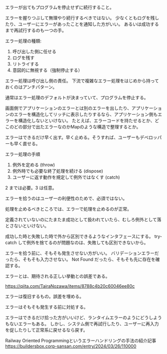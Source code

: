 エラーが出てもプログラムを停止せずに続行すること。

エラーを握りつぶして無理やり続行するべきではない。
少なくともログを残したり、ユーザーにエラーがあったことを通知した方がいい。
あるいは成功するまで再試行するのも一つの手。

エラー処理の種類:

1. 呼び出した側に任せる
2. ログを残す
3. リトライする
4. 意図的に無視する（強制停止する）

エラー処理は呼び出し側の責任。
下流で複雑なエラー処理をはじめから持っておくのはアンチパターン。

通常はエラー処理のデフォルトが決まっていて、プログラムを停止する。

画面側でアプリケーションのエラーとは別のエラーを出したり、アプリケーションのエラーを構造化してリッチに表示したりするなら、アプリケーション側もエラーを構造化しないといけない。
たとえば、エラーコードを持たせるとか、どこのどの部分で出たエラーなのかMapのような構造で整理するとか。

エラーはできるだけ早く出す。早く止める。そうすれば、ユーザーもデベロッパーも早く直せる。

エラー処理の手順

1. 例外を定める (throw)
2. 例外時でも必要な終了処理を続ける (dispose)
3. ユーザーに返す動作を規定して例外ではなくす (catch)

2 までは必要。3 は任意。

エラーを拾うのはユーザーの利便性のためで、必須ではない。

処理を止めるべきところでは、エラーで処理を止めるのが正常。

定義されていないのにたまたま成功として扱われていたら、むしろ例外として落とさないといけない。

成功した時と失敗した時で外から区別できるようなインタフェースにする。
try-catch して例外を捨てるのが問題なのは、失敗しても区別できないから。

エラーを拾う前に、そもそも発生させない方がいい。
バリデーションエラーだったら、そもそも入力させない。
Not Found だったら、そもそも先に存在を確認する。

エラーとは、期待される正しい挙動との誤差である。

https://qiita.com/TairaNozawa/items/8788c4b20c60046ee80c

エラーは復旧するもの。誤差を埋める。

エラーはそもそも発生する前に対処する。

エラーはできるだけ拾った方がいいけど、ランタイムエラーのようにどうしようもないエラーもある。
しかし、システム側で再試行したり、ユーザーに再入力を促したりして正常系に戻せるなら戻す。

Railway Oriented Programmingというエラーハンドリングの手法の紹介記事
https://buildersbox.corp-sansan.com/entry/2024/03/26/110000
